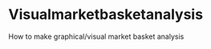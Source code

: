 Visualmarketbasketanalysis
==========================

How to make graphical/visual market basket analysis
